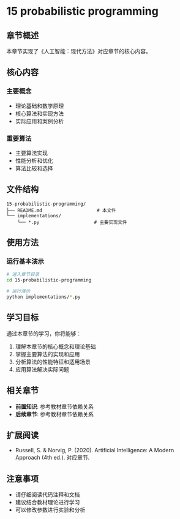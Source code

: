 # 15 probabilistic programming 

## 章节概述

本章节实现了《人工智能：现代方法》对应章节的核心内容。

## 核心内容

### 主要概念
- 理论基础和数学原理
- 核心算法和实现方法
- 实际应用和案例分析

### 重要算法
- 主要算法实现
- 性能分析和优化
- 算法比较和选择

## 文件结构

```
15-probabilistic-programming/
├── README.md                    # 本文件
└── implementations/
    └── *.py                    # 主要实现文件
```

## 使用方法

### 运行基本演示

```bash
# 进入章节目录
cd 15-probabilistic-programming

# 运行演示
python implementations/*.py
```

## 学习目标

通过本章节的学习，你将能够：

1. 理解本章节的核心概念和理论基础
2. 掌握主要算法的实现和应用
3. 分析算法的性能特征和适用场景
4. 应用算法解决实际问题

## 相关章节

- **前置知识**: 参考教材章节依赖关系
- **后续章节**: 参考教材章节依赖关系

## 扩展阅读

- Russell, S. & Norvig, P. (2020). Artificial Intelligence: A Modern Approach (4th ed.). 对应章节.

## 注意事项

- 请仔细阅读代码注释和文档
- 建议结合教材理论进行学习
- 可以修改参数进行实验和分析
